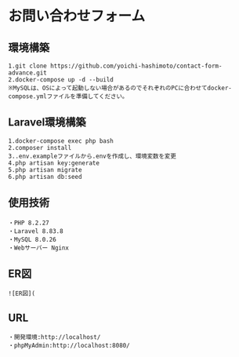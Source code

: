 # お問い合わせフォーム
## 環境構築
    1.git clone https://github.com/yoichi-hashimoto/contact-form-advance.git
    2.docker-compose up -d --build
    ※MySQLは、OSによって起動しない場合があるのでそれぞれのPCに合わせてdocker-compose.ymlファイルを準備してください。

## Laravel環境構築
    1.docker-compose exec php bash
    2.composer install
    3..env.exampleファイルから.envを作成し、環境変数を変更
    4.php artisan key:generate
    5.php artisan migrate
    6.php artisan db:seed

## 使用技術
    ・PHP 8.2.27
    ・Laravel 8.83.8
    ・MySQL 8.0.26
    ・Webサーバー Nginx

## ER図
    ![ER図](

## URL
    ・開発環境:http://localhost/
    ・phpMyAdmin:http://localhost:8080/
